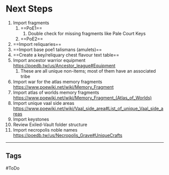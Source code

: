 # Next Steps
1. Import fragments
	1. ==PoE1==
		1. Double check for missing fragments like Pale Court Keys
	2. ==PoE2==
2. ==Import reliquaries==
3. ==Import base poe1 talismans (amulets)==
4. ==Create a key/reliquary chest flavour text table==
5. Import ancestor warrior equipment https://poedb.tw/us/Ancestor_league#Equipment
	1. These are all unique non-items; most of them have an associated tribe
6. Import war for the atlas memory fragments https://www.poewiki.net/wiki/Memory_Fragment
7. Import atlas of worlds memory fragments https://www.poewiki.net/wiki/Memory_Fragment_(Atlas_of_Worlds)
8. Import unique vaal side areas https://www.poewiki.net/wiki/Vaal_side_area#List_of_unique_Vaal_side_areas
9. Import keystones
10. Review Exiled-Vault folder structure
11. Import necropolis noble names https://poedb.tw/us/Necropolis_Grave#UniqueCrafts

---
## Tags
#ToDo 
